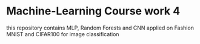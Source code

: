 # Machine-Learning Course work 4
this repository contains MLP, Random Forests and CNN applied on Fashion MNIST and CIFAR100 for image classification
